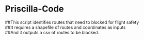 # Priscilla-Code
##This script identifies routes that need to blocked for flight safety\
##It requires a shapefile of routes and coordinates as inputs\
##And it outputs a csv of routes to be blocked.
